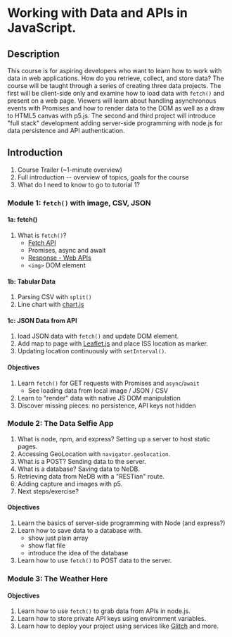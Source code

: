 # Working with Data and APIs in JavaScript.

## Description

This course is for aspiring developers who want to learn how to work with data in web applications. How do you retrieve, collect, and store data? The course will be taught through a series of creating three data projects. The first will be client-side only and examine how to load data with `fetch()` and present on a web page. Viewers will learn about handling asynchronous events with Promises and how to render data to the DOM as well as a draw to HTML5 canvas with p5.js. The second and third project will introduce "full stack" development adding server-side programming with node.js for data persistence and API authentication.

## Introduction

1. Course Trailer (~1-minute overview)
2. Full introduction -- overview of topics, goals for the course
3. What do I need to know to go to tutorial 1?

### Module 1: `fetch()` with image, CSV, JSON

#### 1a: fetch()

1. What is `fetch()`?
   - [Fetch API](https://developer.mozilla.org/en-US/docs/Web/API/Fetch_API)
   - Promises, async and await
   - [Response - Web APIs](https://developer.mozilla.org/en-US/docs/Web/API/Response)
   - `<img>` DOM element

#### 1b: Tabular Data

1. Parsing CSV with `split()`
2. Line chart with [chart.js](https://www.chartjs.org/docs/latest/)

#### 1c: JSON Data from API

1. load JSON data with `fetch()` and update DOM <span> element.
2. Add map to page with [Leaflet.js](https://leafletjs.com/) and place ISS location as marker.
3. Updating location continuously with `setInterval()`.

#### Objectives

1. Learn `fetch()` for GET requests with Promises and `async`/`await`
   - See loading data from local image / JSON / CSV
2. Learn to "render" data with native JS DOM manipulation
3. Discover missing pieces: no persistence, API keys not hidden

### Module 2: The Data Selfie App

1. What is node, npm, and express? Setting up a server to host static pages.
2. Accessing GeoLocation with `navigator.geolocation`.
3. What is a POST? Sending data to the server.
4. What is a database? Saving data to NeDB.
5. Retrieving data from NeDB with a "RESTian" route.
6. Adding capture and images with p5.
7. Next steps/exercise?

#### Objectives

1. Learn the basics of server-side programming with Node (and express?)
2. Learn how to save data to a database with.
   - show just plain array
   - show flat file
   - introduce the idea of the database
3. Learn how to use `fetch()` to POST data to the server.

### Module 3: The Weather Here

#### Objectives

1. Learn how to use `fetch()` to grab data from APIs in node.js.
2. Learn how to store private API keys using environment variables.
3. Learn how to deploy your project using services like [Glitch](http://glitch.com) and more.
